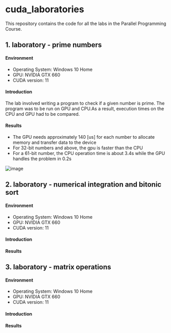 # cuda_laboratories
This repository contains the code for all the labs in the Parallel Programming Course.

## 1. laboratory - prime numbers

#### Environment
 * Operating System: Windows 10 Home
 * GPU: NVIDIA GTX 660
 * CUDA version: 11

#### Introduction
The lab involved writing a program to check if a given number is prime. The program was to be run on GPU and CPU.As a result, execution times on the CPU and GPU had to be compared. 
#### Results
 - The GPU needs approximately 140 [us] for each number to allocate memory and transfer data to the device
 - For 32-bit numbers and above, the gpu is faster than the CPU 
 - For a 61-bit number, the CPU operation time is about 3.4s while the GPU handles the problem in 0.2s

![image](https://user-images.githubusercontent.com/61761700/154140565-a0d036e3-df5b-4831-aa4c-33a22a1432f7.png)


## 2. laboratory - numerical integration and bitonic sort

#### Environment
 * Operating System: Windows 10 Home
 * GPU: NVIDIA GTX 660
 * CUDA version: 11

#### Introduction

#### Results

## 3. laboratory - matrix operations

#### Environment
 * Operating System: Windows 10 Home
 * GPU: NVIDIA GTX 660
 * CUDA version: 11

#### Introduction

#### Results
